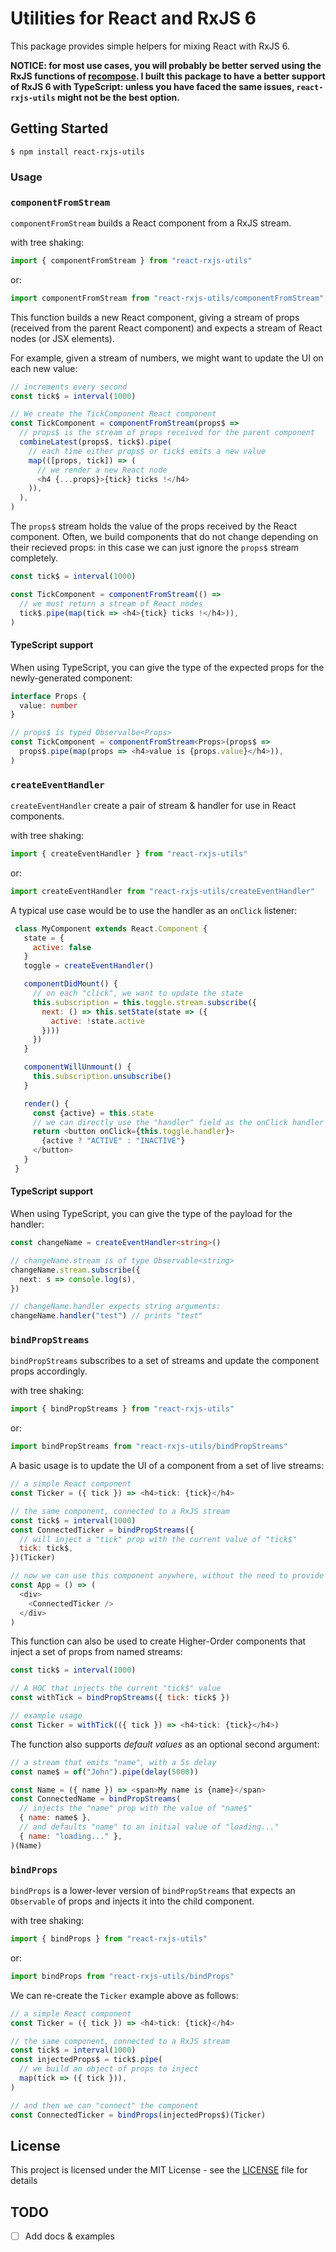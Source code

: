# Utilities for React and RxJS 6

This package provides simple helpers for mixing React with RxJS 6.

**NOTICE: for most use cases, you will probably be better served using the RxJS functions of [recompose]. I built this package to have a better support of RxJS 6 with TypeScript: unless you have faced the same issues, `react-rxjs-utils` might not be the best option.**

## Getting Started

```
$ npm install react-rxjs-utils
```

### Usage

### `componentFromStream`

`componentFromStream` builds a React component from a RxJS stream.

with tree shaking:

```javascript
import { componentFromStream } from "react-rxjs-utils"
```

or:

```javascript
import componentFromStream from "react-rxjs-utils/componentFromStream"
```

This function builds a new React component, giving a stream of props (received from the parent React component) and expects a stream of React nodes (or JSX elements).

For example, given a stream of numbers, we might want to update the UI on each new value:

```javascript
// increments every second
const tick$ = interval(1000)

// We create the TickComponent React component
const TickComponent = componentFromStream(props$ =>
  // props$ is the stream of props received for the parent component
  combineLatest(props$, tick$).pipe(
    // each time either props$ or tick$ emits a new value
    map(([props, tick]) => (
      // we render a new React node
      <h4 {...props}>{tick} ticks !</h4>
    )),
  ),
)
```

The `props$` stream holds the value of the props received by the React component. Often, we build components that do not change depending on their recieved props: in this case we can just ignore the `props$` stream completely.

```javascript
const tick$ = interval(1000)

const TickComponent = componentFromStream(() =>
  // we must return a stream of React nodes
  tick$.pipe(map(tick => <h4>{tick} ticks !</h4>)),
)
```

#### TypeScript support

When using TypeScript, you can give the type of the expected props for the newly-generated component:

```typescript
interface Props {
  value: number
}

// props$ is typed Observalbe<Props>
const TickComponent = componentFromStream<Props>(props$ =>
  props$.pipe(map(props => <h4>value is {props.value}</h4>)),
)
```

### `createEventHandler`

`createEventHandler` create a pair of stream & handler for use in React components.

with tree shaking:

```javascript
import { createEventHandler } from "react-rxjs-utils"
```

or:

```javascript
import createEventHandler from "react-rxjs-utils/createEventHandler"
```

A typical use case would be to use the handler as an `onClick` listener:

```javascript
 class MyComponent extends React.Component {
   state = {
     active: false
   }
   toggle = createEventHandler()

   componentDidMount() {
     // on each "click", we want to update the state
     this.subscription = this.toggle.stream.subscribe({
       next: () => this.setState(state => ({
         active: !state.active
       })))
     })
   }

   componentWillUnmount() {
     this.subscription.unsubscribe()
   }

   render() {
     const {active} = this.state
     // we can directly use the "handler" field as the onClick handler
     return <button onClick={this.toggle.handler}>
       {active ? "ACTIVE" : "INACTIVE"}
     </button>
   }
 }
```

#### TypeScript support

When using TypeScript, you can give the type of the payload for the handler:

```typescript
const changeName = createEventHandler<string>()

// changeName.stream is of type Observable<string>
changeName.stream.subscribe({
  next: s => console.log(s),
})

// changeName.handler expects string arguments:
changeName.handler("test") // prints "test"
```

### `bindPropStreams`

`bindPropStreams` subscribes to a set of streams and update the component props accordingly.

with tree shaking:

```javascript
import { bindPropStreams } from "react-rxjs-utils"
```

or:

```javascript
import bindPropStreams from "react-rxjs-utils/bindPropStreams"
```

A basic usage is to update the UI of a component from a set of live streams:

```javascript
// a simple React component
const Ticker = ({ tick }) => <h4>tick: {tick}</h4>

// the same component, connected to a RxJS stream
const tick$ = interval(1000)
const ConnectedTicker = bindPropStreams({
  // will inject a "tick" prop with the current value of "tick$"
  tick: tick$,
})(Ticker)

// now we can use this component anywhere, without the need to provide the injected "tick" props:
const App = () => (
  <div>
    <ConnectedTicker />
  </div>
)
```

This function can also be used to create Higher-Order components that inject a set of props from named streams:

```javascript
const tick$ = interval(1000)

// A HOC that injects the current "tick$" value
const withTick = bindPropStreams({ tick: tick$ })

// example usage
const Ticker = withTick(({ tick }) => <h4>tick: {tick}</h4>)
```

The function also supports _default values_ as an optional second argument:

```javascript
// a stream that emits "name", with a 5s delay
const name$ = of("John").pipe(delay(5000))

const Name = ({ name }) => <span>My name is {name}</span>
const ConnectedName = bindPropStreams(
  // injects the "name" prop with the value of "name$"
  { name: name$ },
  // and defaults "name" to an initial value of "loading..."
  { name: "loading..." },
)(Name)
```

### `bindProps`

`bindProps` is a lower-lever version of `bindPropStreams` that expects an `Observable` of props and injects it into the child component.

with tree shaking:

```javascript
import { bindProps } from "react-rxjs-utils"
```

or:

```javascript
import bindProps from "react-rxjs-utils/bindProps"
```

We can re-create the `Ticker` example above as follows:

```javascript
// a simple React component
const Ticker = ({ tick }) => <h4>tick: {tick}</h4>

// the same component, connected to a RxJS stream
const tick$ = interval(1000)
const injectedProps$ = tick$.pipe(
  // we build an object of props to inject
  map(tick => ({ tick })),
)

// and then we can "connect" the component
const ConnectedTicker = bindProps(injectedProps$)(Ticker)
```

## License

This project is licensed under the MIT License - see the [LICENSE](LICENSE) file for details

## TODO

- [ ] Add docs & examples

[recompose]: https://github.com/acdlite/recompose
